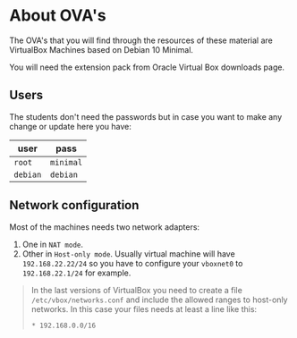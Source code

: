 # About OVA's

The OVA's that you will find through the resources of these material are VirtualBox Machines based on Debian 10 Minimal.

You will need the extension pack from Oracle Virtual Box downloads page.

## Users

The students don't need the passwords but in case you want to make any change or update here you have:

| user     | pass      |
| -------- | --------- |
| `root`   | `minimal` |
| `debian` | `debian`  |

## Network configuration

Most of the machines needs two network adapters:

1. One in `NAT mode`.
2. Other in `Host-only mode`. Usually virtual machine will have `192.168.22.22/24` so you have to configure your `vboxnet0` to `192.168.22.1/24` for example.

> In the last versions of VirtualBox you need to create a file `/etc/vbox/networks.conf` and include the allowed ranges to host-only networks. In this case your files needs at least a line like this:
>
> `* 192.168.0.0/16`

